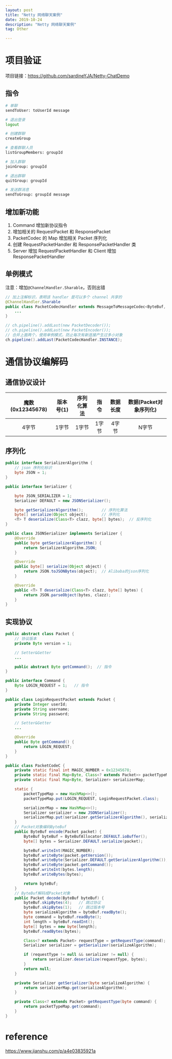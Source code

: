 ```yaml
---
layout: post
title: "Netty 网络聊天案例"
date: 2019-10-24
description: "Netty 网络聊天案例"
tag: Other

---
```



# 项目验证

项目链接：https://github.com/sardineYJA/Netty-ChatDemo

## 指令

```sh
# 单聊
sendToUser: toUserId message

# 退出登录
logout

# 创建群聊
createGroup

# 查看群聊人员 
listGroupMembers: groupId

# 加入群聊
joinGroup: groupId

# 退出群聊
quitGroup: groupId

# 发送群消息
sendToGroup: groupId message
```

## 增加新功能

1. Command 增加新协议指令
2. 增加相关的 RequestPacket 和 ResponsePacket
3. PacketCodec 的 Map 增加相关 Packet 序列化
4. 创建 RequestPacketHandler 和 ResponsePacketHandler 类
5. Server 增加 RequestPacketHandler 和 Client 增加 ResponsePacketHandler


## 单例模式

注意：增加`@ChannelHandler.Sharable`，否则出错

```java
// 加上注解标识，表明该 handler 是可以多个 channel 共享的
@ChannelHandler.Sharable
public class PacketCodecHandler extends MessageToMessageCodec<ByteBuf, Packet> {
    ...
}
```

```java
// ch.pipeline().addLast(new PacketDecoder());
// ch.pipeline().addLast(new PacketEncoder());
// 合并上面两个，使用单例模式，防止每次有新连接产生过多小对象
ch.pipeline().addLast(PacketCodecHandler.INSTANCE);
```


# 通信协议编解码


## 通信协议设计

魔数(0x12345678)|版本号(1)|序列化算法|指令|数据长度|数据(Packet对象序列化)
:---:|:---:|:---:|:---:|:---:|:---:
4字节|1字节|1字节|1字节|4字节|N字节


## 序列化

```java
public interface SerializerAlgorithm {
    // json 序列化标识
    byte JSON = 1;
}
```

```java
public interface Serializer {

    byte JSON_SERIALIZER = 1;
    Serializer DEFAULT = new JSONSerializer();

    byte getSerializerAlgorithm();        // 序列化算法
    byte[] serialize(Object object);      // 序列化
    <T> T deserialize(Class<T> clazz, byte[] bytes);  // 反序列化
}
```

```java
public class JSONSerializer implements Serializer {
    @Override
    public byte getSerializerAlgorithm() {
        return SerializerAlgorithm.JSON;
    }

    @Override
    public byte[] serialize(Object object) {
        return JSON.toJSONBytes(object);  // Alibaba的json序列化
    }

    @Override
    public <T> T deserialize(Class<T> clazz, byte[] bytes) {
        return JSON.parseObject(bytes, clazz);
    }
}
```


## 实现协议

```java
public abstract class Packet {
    // 协议版本
    private Byte version = 1;

    // Setter&Getter 
    ...

    public abstract Byte getCommand();  // 指令
}
```

```java
public interface Command {
    Byte LOGIN_REQUEST = 1;   // 指令
}
```

```java
public class LoginRequestPacket extends Packet {
    private Integer userId;
    private String username;
    private String password;

    // Setter&Getter 
    ...

    @Override
    public Byte getCommand() {
        return LOGIN_REQUEST;
    }
}
```

```java
public class PacketCodeC {
    private static final int MAGIC_NUMBER = 0x12345678;
    private static final Map<Byte, Class<? extends Packet>> packetTypeMap;
    private static final Map<Byte, Serializer> serializerMap;

    static {
        packetTypeMap = new HashMap<>();
        packetTypeMap.put(LOGIN_REQUEST, LoginRequestPacket.class);

        serializerMap = new HashMap<>();
        Serializer serializer = new JSONSerializer();
        serializerMap.put(serializer.getSerializerAlgorithm(), serializer);
    }
    // Packet对象编码ByteBuf
    public ByteBuf encode(Packet packet) {
        ByteBuf byteBuf = ByteBufAllocator.DEFAULT.ioBuffer();
        byte[] bytes = Serializer.DEFAULT.serialize(packet);

        byteBuf.writeInt(MAGIC_NUMBER);
        byteBuf.writeByte(packet.getVersion());
        byteBuf.writeByte(Serializer.DEFAULT.getSerializerAlgorithm());
        byteBuf.writeByte(packet.getCommand());
        byteBuf.writeInt(bytes.length);
        byteBuf.writeBytes(bytes);

        return byteBuf;
    }
    // ByteBuf解码成Packet对象
    public Packet decode(ByteBuf byteBuf) {
        byteBuf.skipBytes(4);   // 跳过协议
        byteBuf.skipBytes(1);   // 跳过版本号
        byte serializeAlgorithm = byteBuf.readByte();
        byte command = byteBuf.readByte();
        int length = byteBuf.readInt();
        byte[] bytes = new byte[length];
        byteBuf.readBytes(bytes);

        Class<? extends Packet> requestType = getRequestType(command);
        Serializer serializer = getSerializer(serializeAlgorithm);

        if (requestType != null && serializer != null) {
            return serializer.deserialize(requestType, bytes);
        }
        return null;
    }

    private Serializer getSerializer(byte serializeAlgorithm) {
        return serializerMap.get(serializeAlgorithm);
    }

    private Class<? extends Packet> getRequestType(byte command) {
        return packetTypeMap.get(command);
    }
}
```





# reference

https://www.jianshu.com/p/a4e03835921a


